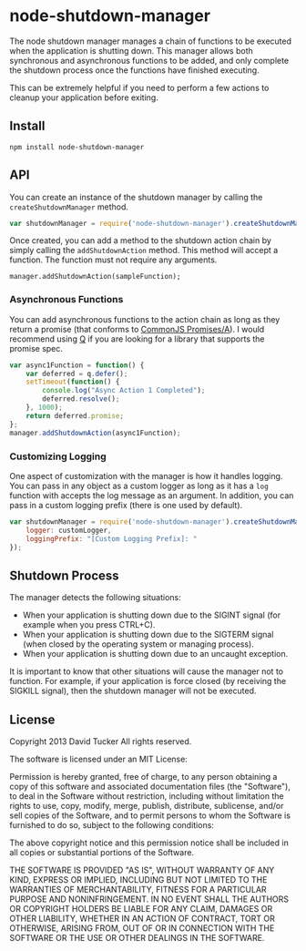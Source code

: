 # node-shutdown-manager

The node shutdown manager manages a chain of functions to be executed when the application is shutting down.  This manager allows both synchronous and asynchronous functions to be added, and only complete the shutdown process once the functions have finished executing.

This can be extremely helpful if you need to perform a few actions to cleanup your application before exiting.

## Install

```
npm install node-shutdown-manager
```

## API
  
You can create an instance of the shutdown manager by calling the ```createShutdownManager``` method.

```javascript
var shutdownManager = require('node-shutdown-manager').createShutdownManager();
```

Once created, you can add a method to the shutdown action chain by simply calling the ```addShutdownAction``` method.  This method will accept a function.  The function must not require any arguments.


```
manager.addShutdownAction(sampleFunction);
```

### Asynchronous Functions

You can add asynchronous functions to the action chain as long as they return a promise (that conforms to [CommonJS Promises/A](http://wiki.commonjs.org/wiki/Promises/A)).  I would recommend using [Q](https://github.com/kriskowal/q) if you are looking for a library that supports the promise spec.

```javascript
var async1Function = function() {
	var deferred = q.defer();
	setTimeout(function() {
		console.log("Async Action 1 Completed");
		deferred.resolve();
	}, 1000);
	return deferred.promise;
};
manager.addShutdownAction(async1Function);
```

### Customizing Logging

One aspect of customization with the manager is how it handles logging.  You can pass in any object as a custom logger as long as it has a ```log``` function with accepts the log message as an argument.  In addition, you can pass in a custom logging prefix (there is one used by default).

```javascript
var shutdownManager = require('node-shutdown-manager').createShutdownManager({
	logger: customLogger,
	loggingPrefix: "[Custom Logging Prefix]: "
});
```

## Shutdown Process

The manager detects the following situations:

* When your application is shutting down due to the SIGINT signal (for example when you press CTRL+C).
* When your application is shutting down due to the SIGTERM signal (when closed by the operating system or managing process).
* When your application is shutting down due to an uncaught exception.

It is important to know that other situations will cause the manager not to function.  For example, if your application is force closed (by receiving the SIGKILL signal), then the shutdown manager will not be executed.


## License

Copyright 2013 David Tucker  All rights reserved. 

The software is licensed under an MIT License:

Permission is hereby granted, free of charge, to any person obtaining a copy of this software and associated documentation files (the "Software"), to deal in the Software without restriction, including without limitation the rights to use, copy, modify, merge, publish, distribute, sublicense, and/or sell copies of the Software, and to permit persons to whom the Software is furnished to do so, subject to the following conditions:

The above copyright notice and this permission notice shall be included in all copies or substantial portions of the Software.

THE SOFTWARE IS PROVIDED "AS IS", WITHOUT WARRANTY OF ANY KIND, EXPRESS OR IMPLIED, INCLUDING BUT NOT LIMITED TO THE WARRANTIES OF MERCHANTABILITY, FITNESS FOR A PARTICULAR PURPOSE AND NONINFRINGEMENT. IN NO EVENT SHALL THE AUTHORS OR COPYRIGHT HOLDERS BE LIABLE FOR ANY CLAIM, DAMAGES OR OTHER LIABILITY, WHETHER IN AN ACTION OF CONTRACT, TORT OR OTHERWISE, ARISING FROM, OUT OF OR IN CONNECTION WITH THE SOFTWARE OR THE USE OR OTHER DEALINGS IN THE SOFTWARE.
